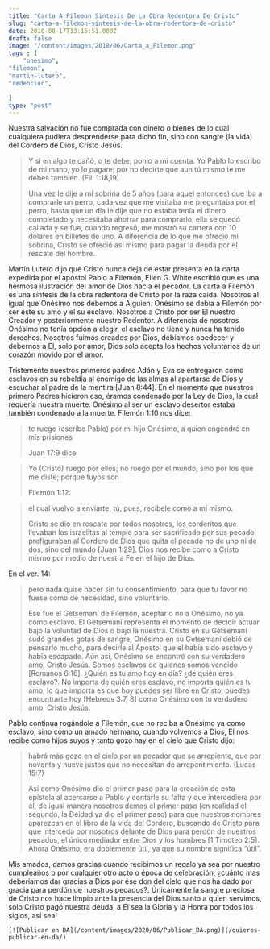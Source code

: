```yaml
---
title: "Carta A Filemon Sintesis De La Obra Redentora De Cristo"
slug: "carta-a-filemon-sintesis-de-la-obra-redentora-de-cristo"
date: 2018-08-17T13:15:51.000Z
draft: false
image: "/content/images/2018/06/Carta_a_Filemon.png"
tags : [
    "onesimo",
"filemon",
"martin-lutero",
"redencion",

]
type: "post"
---
```


   Nuestra salvación no fue comprada con dinero o bienes de lo cual cualquiera pudiera desprenderse para dicho fin, sino con sangre (la vida) del Cordero de Dios, Cristo Jesús.

 
>  Y si en algo te dañó, o te debe, ponlo a mi cuenta. Yo Pablo lo escribo de mi mano, yo lo pagare; por no decirte que aun tú mismo te me debes también. (Fil. 1:18,19)
> 
>   Una vez le dije a mi sobrina de 5 años (para aquel entonces) que iba a comprarle un perro, cada vez que me visitaba me preguntaba por el perro, hasta que un día le dije que no estaba tenía el dinero completado y necesitaba ahorrar para comprarlo, ella se quedó callada y se fue, cuando regresó, me mostró su cartera con 10 dólares en billetes de uno. A diferencia de lo que me ofreció mi sobrina, Cristo se ofreció así mismo para pagar la deuda por el rescate del hombre.

 Martin Lutero dijo que Cristo nunca deja de estar presenta en la carta expedida por el apóstol Pablo a Filemón, Ellen G. White escribió que es una hermosa ilustración del amor de Dios hacia el pecador. La carta a Filemón es una síntesis de la obra redentora de Cristo por la raza caída. Nosotros al igual que Onésimo nos debemos a Alguien. Onésimo se debía a Filemón por ser éste su amo y el su esclavo. Nosotros a Cristo por ser El nuestro Creador y posteriormente nuestro Redentor. A diferencia de nosotros Onésimo no tenía opción a elegir, el esclavo no tiene y nunca ha tenido derechos. Nosotros fuimos creados por Dios, debíamos obedecer y debernos a El, solo por amor, Dios solo acepta los hechos voluntarios de un corazón movido por el amor.

 Tristemente nuestros primeros padres Adán y Eva se entregaron como esclavos en su rebeldía al enemigo de las almas al apartarse de Dios y escuchar al padre de la mentira [Juan 8:44]. En el momento que nuestros primero Padres hicieron eso, éramos condenado por la Ley de Dios, la cual requería nuestra muerte. Onésimo al ser un esclavo desertor estaba también condenado a la muerte. Filemón 1:10 nos dice:

 
>  te ruego (escribe Pablo) por mi hijo Onésimo, a quien engendré en mis prisiones
> 
>   Juan 17:9 dice:

 
>  Yo (Cristo) ruego por ellos; no ruego por el mundo, sino por los que me diste; porque tuyos son
> 
>   Filemón 1:12:

 
>  el cual vuelvo a enviarte; tú, pues, recíbele como a mí mismo.
> 
>   Cristo se dio en rescate por todos nosotros, los corderitos que llevaban los israelitas al templo para ser sacrificado por sus pecado prefiguraban al Cordero de Dios que quita el pecado no de uno ni de dos, sino del mundo [Juan 1:29]. Dios nos recibe como a Cristo mismo por medio de nuestra Fe en el hijo de Dios.

 En el ver. 14:

 
>  pero nada quise hacer sin tu consentimiento, para que tu favor no fuese como de necesidad, sino voluntario.
> 
>   Ese fue el Getsemaní de Filemón, aceptar o no a Onésimo, no ya como esclavo. El Getsemaní representa el momento de decidir actuar bajo la voluntad de Dios o bajo la nuestra. Cristo en su Getsemaní sudó grandes gotas de sangre, Onésimo en su Getsemaní debió de pensarlo mucho, para decirle al Apóstol que el había sido esclavo y había escapado. Aún así, Onésimo se encontró con su verdadero amo, Cristo Jesús. Somos esclavos de quienes somos vencido [Romanos 6:16]. ¿Quién es tu amo hoy en día? ¿de quién eres esclavo?. No importa de quién eres esclavo, no importa quién es tu amo, lo que importa es que hoy puedes ser libre en Cristo, puedes encontrarte hoy [Hebreos 3:7, 8] como Onésimo con tu verdadero amo, Cristo Jesús.

 Pablo continua rogándole a Filemón, que no reciba a Onésimo ya como esclavo, sino como un amado hermano, cuando volvemos a Dios, El nos recibe como hijos suyos y tanto gozo hay en el cielo que Cristo dijo:

 
>  habrá más gozo en el cielo por un pecador que se arrepiente, que por noventa y nueve justos que no necesitan de arrepentimiento. (Lucas 15:7)
> 
>   Así como Onésimo dio el primer paso para la creación de esta epístola al acercarse a Pablo y contarle su falta y que intercediera por él, de igual manera nosotros demos el primer paso (en realidad el segundo, la Deidad ya dio el primer paso) para que nuestros nombres aparezcan en el libro de la vida del Cordero, buscando de Cristo para que interceda por nosotros delante de Dios para perdón de nuestros pecados, el único mediador entre Dios y los hombres [1 Timoteo 2:5]. Ahora Onésimo, era doblemente útil, ya que su nombre significa “útil”.

 Mis amados, damos gracias cuando recibimos un regalo ya sea por nuestro cumpleaños o por cualquier otro acto o época de celebración, ¿cuánto mas deberíamos dar gracias a Dios por ése don del cielo que nos ha dado por gracia para perdón de nuestros pecados?. Únicamente la sangre preciosa de Cristo nos hace limpio ante la presencia del Dios santo a quien servimos, sólo Cristo pagó nuestra deuda, a El sea la Gloria y la Honra por todos los siglos, así sea!

    [![Publicar en DA](/content/images/2020/06/Publicar_DA.png)](/quieres-publicar-en-da/) 